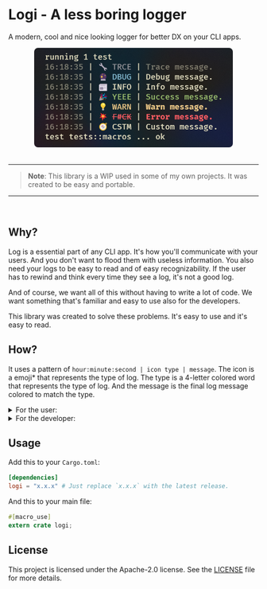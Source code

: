 # Logi - A less boring logger

A modern, cool and nice looking logger for better DX on your CLI apps.

<div align="center">
    <img src="./assets/logi.png" alt="Logi example" width="400px" height="200px"/>
</div>

<br/>

---

> **Note**: This library is a WIP used in some of my own projects. It was created to be easy and portable.

---

<br/>

## Why?

Log is a essential part of any CLI app. It's how you'll communicate with your users. And you don't want to flood them with useless information. You also need your logs to be easy to read and of easy recognizability. If the user has to rewind and think every time they see a log, it's not a good log.

And of course, we want all of this without having to write a lot of code. We want something that's familiar and easy to use also for the developers.

This library was created to solve these problems. It's easy to use and it's easy to read.

## How?

It uses a pattern of `hour:minute:second | icon type | message`. The icon is a emoji* that represents the type of log. The type is a 4-letter colored word that represents the type of log. And the message is the final log message colored to match the type.

<details>
<summary>For the user:</summary>

The user output is designed to be easy to read. It means it's easy to recognize the type of log and it's easy to read the message.

Example:

```md
14:58:22 | 🔧 TRCE | Trace message.
14:58:22 | 🔮 DBUG | Debug message.
14:58:22 | 📰 INFO | Info message.
14:58:22 | 🎉 YEEE | Success message.
14:58:22 | 💡 WARN | Warn message.
14:58:22 | 💥 F#CK | Error message.
14:58:22 | 🧭 CSTM | Custom message.
```

</details>

<details>
<summary>For the developer:</summary>

The developer API was designed to be familiar and easy to use. It means it's really close to the `std` Rust logger.

Example:

```rust
trace!("Trace message.");           // 00:00:00 | 🔧 TRCE | Trace message.
debug!("Debug message.");           // 00:00:00 | 🔮 DBUG | Debug message.
info!("Info message.");             // 00:00:00 | 📰 INFO | Info message.
success!("Success message.");       // 00:00:00 | 🎉 YEEE | Success message.
warn!("Warn message.");             // 00:00:00 | 💡 WARN | Warn message.
error!("Error message.");           // 00:00:00 | 💥 F#CK | Error message.
custom!("🧭 CSTM", "Custom one.");  // 20:39:24 | 🧭 CSTM | Custom message.
```

</details>

## Usage

Add this to your `Cargo.toml`:

```toml
[dependencies]
logi = "x.x.x" # Just replace `x.x.x` with the latest release.
```

And this to your main file:

```rust
#[macro_use]
extern crate logi;
```

## License

This project is licensed under the Apache-2.0 license. See the [LICENSE](https://www.apache.org/licenses/LICENSE-2.0.txt) file for more details.

